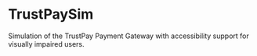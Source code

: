 # TrustPaySim
Simulation of the TrustPay Payment Gateway with accessibility support for visually impaired users.
